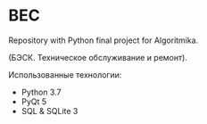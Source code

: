 # BEC
Repository with Python final project for Algoritmika.

(БЭСК. Техническое обслуживание и ремонт).

  Использованные технологии:
  - Python 3.7
  - PyQt 5
  - SQL & SQLite 3
